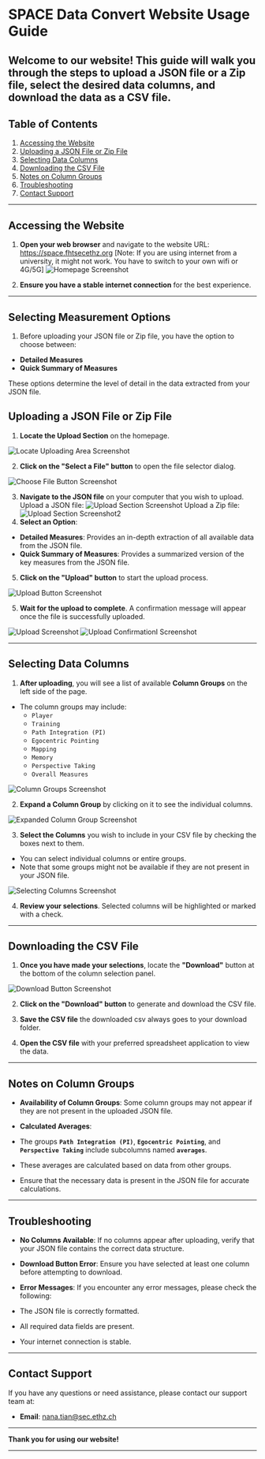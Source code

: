 # SPACE Data Convert Website Usage Guide

## Welcome to our website! This guide will walk you through the steps to upload a JSON file or a Zip file, select the desired data columns, and download the data as a CSV file.

## Table of Contents

1. [Accessing the Website](#accessing-the-website)
2. [Uploading a JSON File or Zip File](#uploading-a-json-file-or-zip-file)
3. [Selecting Data Columns](#selecting-data-columns)
4. [Downloading the CSV File](#downloading-the-csv-file)
5. [Notes on Column Groups](#notes-on-column-groups)
6. [Troubleshooting](#troubleshooting)
7. [Contact Support](#contact-support)

---

## Accessing the Website

1. **Open your web browser** and navigate to the website URL: https://space.fhtsecethz.org [Note: If you are using internet from a university, it might not work. You have to switch to your own wifi or 4G/5G]
   ![Homepage Screenshot](MainPage.png)

2. **Ensure you have a stable internet connection** for the best experience.

---

## Selecting Measurement Options

1. Before uploading your JSON file or Zip file, you have the option to choose between:

- **Detailed Measures**
- **Quick Summary of Measures**

These options determine the level of detail in the data extracted from your JSON file.

## Uploading a JSON File or Zip File

1. **Locate the Upload Section** on the homepage.

![Locate Uploading Area Screenshot](Pics/Locate.png)

2. **Click on the "Select a File" button** to open the file selector dialog.

![Choose File Button Screenshot](Pics/UploadFile.png)

3. **Navigate to the JSON file** on your computer that you wish to upload.
   Upload a JSON file:
   ![Upload Section Screenshot](Pics/UploadFile.png)
   Upload a Zip file:
   ![Upload Section Screenshot2](Pics/UploadZip0.png)
4. **Select an Option**:

- **Detailed Measures**: Provides an in-depth extraction of all available data from the JSON file.
- **Quick Summary of Measures**: Provides a summarized version of the key measures from the JSON file.

5. **Click on the "Upload" button** to start the upload process.

![Upload Button Screenshot](ClickButtonForUpload.png)

5. **Wait for the upload to complete**. A confirmation message will appear once the file is successfully uploaded.

![Upload Screenshot](Pics/Upload1.png)
![Upload ConfirmationI Screenshot](Pics/GetColumns.png)

---

## Selecting Data Columns

1. **After uploading**, you will see a list of available **Column Groups** on the left side of the page.

- The column groups may include:
  - `Player`
  - `Training`
  - `Path Integration (PI)`
  - `Egocentric Pointing`
  - `Mapping`
  - `Memory`
  - `Perspective Taking`
  - `Overall Measures`

![Column Groups Screenshot](Pics/SelectColumns.png)

2. **Expand a Column Group** by clicking on it to see the individual columns.

![Expanded Column Group Screenshot](Pics/SelectColumns.png)

3. **Select the Columns** you wish to include in your CSV file by checking the boxes next to them.

- You can select individual columns or entire groups.
- Note that some groups might not be available if they are not present in your JSON file.

![Selecting Columns Screenshot](Pics/SelectColumns.png)

4. **Review your selections**. Selected columns will be highlighted or marked with a check.

---

## Downloading the CSV File

1. **Once you have made your selections**, locate the **"Download"** button at the bottom of the column selection panel.

![Download Button Screenshot](Pics/Download.png)

2. **Click on the "Download" button** to generate and download the CSV file.

3. **Save the CSV file** the downloaded csv always goes to your download folder.

4. **Open the CSV file** with your preferred spreadsheet application to view the data.

---

## Notes on Column Groups

- **Availability of Column Groups**: Some column groups may not appear if they are not present in the uploaded JSON file.

- **Calculated Averages**:

- The groups **`Path Integration (PI)`**, **`Egocentric Pointing`**, and **`Perspective Taking`** include subcolumns named **`averages`**.
- These averages are calculated based on data from other groups.
- Ensure that the necessary data is present in the JSON file for accurate calculations.

---

## Troubleshooting

- **No Columns Available**: If no columns appear after uploading, verify that your JSON file contains the correct data structure.

- **Download Button Error**: Ensure you have selected at least one column before attempting to download.

- **Error Messages**: If you encounter any error messages, please check the following:

- The JSON file is correctly formatted.
- All required data fields are present.
- Your internet connection is stable.

---

## Contact Support

If you have any questions or need assistance, please contact our support team at:

- **Email**: nana.tian@sec.ethz.ch

---

**Thank you for using our website!**

---
